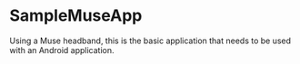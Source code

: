 # SampleMuseApp
Using a Muse headband, this is the basic application that needs to be used with an Android application.
